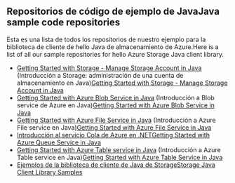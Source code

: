 ## <a name="java-sample-code-repositories"></a><span data-ttu-id="9c3c8-101">Repositorios de código de ejemplo de Java</span><span class="sxs-lookup"><span data-stu-id="9c3c8-101">Java sample code repositories</span></span>

<span data-ttu-id="9c3c8-102">Esta es una lista de todos los repositorios de nuestro ejemplo para la biblioteca de cliente de hello Java de almacenamiento de Azure.</span><span class="sxs-lookup"><span data-stu-id="9c3c8-102">Here is a list of all our sample repositories for hello Azure Storage Java client library.</span></span>

* <span data-ttu-id="9c3c8-103">[Getting Started with Storage - Manage Storage Account in Java](https://azure.microsoft.com/resources/samples/storage-java-manage-storage-accounts/) (Introducción a Storage: administración de una cuenta de almacenamiento en Java)</span><span class="sxs-lookup"><span data-stu-id="9c3c8-103">[Getting Started with Storage - Manage Storage Account in Java](https://azure.microsoft.com/resources/samples/storage-java-manage-storage-accounts/)</span></span>
* <span data-ttu-id="9c3c8-104">[Getting Started with Azure Blob Service in Java](https://azure.microsoft.com/resources/samples/storage-blob-java-getting-started/) (Introducción a Blob service de Azure en Java)</span><span class="sxs-lookup"><span data-stu-id="9c3c8-104">[Getting Started with Azure Blob Service in Java](https://azure.microsoft.com/resources/samples/storage-blob-java-getting-started/)</span></span>
* <span data-ttu-id="9c3c8-105">[Getting Started with Azure File Service in Java](https://azure.microsoft.com/resources/samples/storage-file-java-getting-started/) (Introducción a Azure File service en Java)</span><span class="sxs-lookup"><span data-stu-id="9c3c8-105">[Getting Started with Azure File Service in Java](https://azure.microsoft.com/resources/samples/storage-file-java-getting-started/)</span></span>
* [<span data-ttu-id="9c3c8-106">Introducción al servicio Cola de Azure en .NET</span><span class="sxs-lookup"><span data-stu-id="9c3c8-106">Getting Started with Azure Queue Service in Java</span></span>](https://azure.microsoft.com/resources/samples/storage-queue-java-getting-started/)
* <span data-ttu-id="9c3c8-107">[Getting Started with Azure Table service in Java](https://azure.microsoft.com/resources/samples/storage-table-java-getting-started/) (Introducción a Azure Table service en Java)</span><span class="sxs-lookup"><span data-stu-id="9c3c8-107">[Getting Started with Azure Table Service in Java](https://azure.microsoft.com/resources/samples/storage-table-java-getting-started/)</span></span>
* [<span data-ttu-id="9c3c8-108">Ejemplos de la biblioteca de cliente de Java de Storage</span><span class="sxs-lookup"><span data-stu-id="9c3c8-108">Storage Java Client Library Samples</span></span>](https://github.com/Azure/azure-storage-java/tree/master/microsoft-azure-storage-samples/src/com/microsoft/azure/storage)